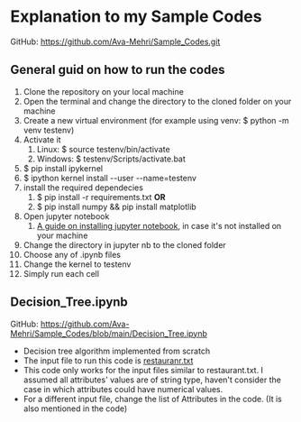 # Explanation to my Sample Codes
GitHub: https://github.com/Ava-Mehri/Sample_Codes.git
## General guid on how to run the codes
1. Clone the repository on your local machine
2. Open the terminal and change the directory to the cloned folder on your machine
3. Create a new virtual environment (for example using venv: $ python -m venv testenv)
4. Activate it
    1. Linux: $ source testenv/bin/activate
    2. Windows: $ testenv/Scripts/activate.bat
5. $ pip install ipykernel
6. $ ipython kernel install --user --name=testenv
7. install the required dependecies
    1. $ pip install -r requirements.txt **OR**
    2. $ pip install numpy && pip install matplotlib
8. Open jupyter notebook
    1. [A guide on installing jupyter notebook](https://jupyter.org/install), in case it's not installed on your machine 
10. Change the directory in jupyter nb to the cloned folder
11. Choose any of .ipynb files 
12. Change the kernel to testenv
13. Simply run each cell
## Decision_Tree.ipynb
GitHub: https://github.com/Ava-Mehri/Sample_Codes/blob/main/Decision_Tree.ipynb
* Decision tree algorithm implemented from scratch
* The input file to run this code is [restauranr.txt](https://github.com/Ava-Mehri/Sample_Codes/blob/main/restaurant.txt)
* This code only works for the input files similar to restaurant.txt. I assumed all attributes' values are of string type, haven't consider the case in which attributes could have numerical values.
* For a different input file, change the list of Attributes in the code. (It is also mentioned in the code)
## 
